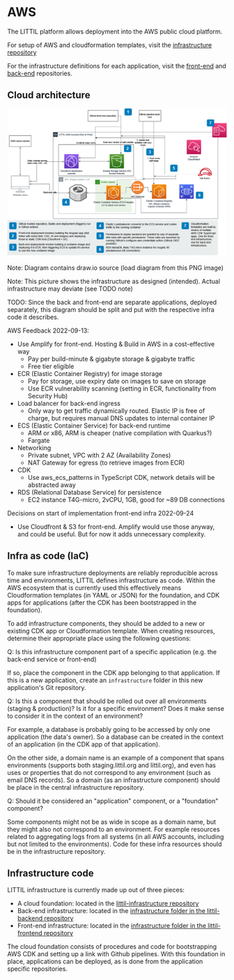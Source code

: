 # AWS

The LITTIL platform allows deployment into the AWS public cloud platform.

For setup of AWS and cloudformation templates, visit the
[infrastructure repository](https://github.com/Devoxx4Kids-NPO/littil-infrastructure)

For the infrastructure definitions for each application,
visit the [front-end](https://github.com/Devoxx4Kids-NPO/littil-frontend/tree/main/infrastructure)
and [back-end](https://github.com/Devoxx4Kids-NPO/littil-backend/tree/main/infrastructure)
repositories.

## Cloud architecture
![Initial draft of infrastructure on AWS cloud](littil-aws-infra-v0.1.png "Initial draft of infrastructure on AWS cloud")

Note: Diagram contains draw.io source (load diagram from this PNG image)

Note: This picture shows the infrastructure as designed (intended). Actual infrastructure may deviate (see TODO note)

TODO: Since the back and front-end are separate applications, deployed separately, this diagram should be split and put with the respective infra code it describes.

AWS Feedback 2022-09-13:
- Use Amplify for front-end. Hosting & Build in AWS in a cost-effective way
  - Pay per build-minute & gigabyte storage & gigabyte traffic
  - Free tier eligible
- ECR (Elastic Container Registry) for image storage
  - Pay for storage, use expiry date on images to save on storage
  - Use ECR vulnerability scanning (setting in ECR, functionality from Security Hub)
- Load balancer for back-end ingress
  - Only way to get traffic dynamically routed. Elastic IP is free of charge, but requires manual DNS updates to internal container IP
- ECS (Elastic Container Service) for back-end runtime
  - ARM or x86, ARM is cheaper (native compilation with Quarkus?)
  - Fargate
- Networking
  - Private subnet, VPC with 2 AZ (Availability Zones)
  - NAT Gateway for egress (to retrieve images from ECR)
- CDK
  - Use aws_ecs_patterns in TypeScript CDK, network details will be abstracted away
- RDS (Relational Database Service) for persistence
  - EC2 instance T4G-micro, 2vCPU, 1GB, good for ~89 DB connections

Decisions on start of implementation front-end infra 2022-09-24
- Use Cloudfront & S3 for front-end. Amplify would use those anyway, and could be useful. But for now it adds unnecessary complexity.


## Infra as code (IaC)

To make sure infrastructure deployments are reliably reproducible across time and environments, LITTIL defines infrastructure as code.
Within the AWS ecosystem that is currently used this effectively means Cloudformation templates (in YAML or JSON) for the foundation, and CDK apps for applications (after the CDK has been bootstrapped in the foundation).

To add infrastructure components, they should be added to a new or existing CDK app or Cloudformation template. When creating resources, determine their appropriate place using the following questions:

Q: Is this infrastructure component part of a specific application (e.g. the back-end service or front-end)

If so, place the component in the CDK app belonging to that application. If this is a new application, create an `infrastructure` folder in this new application's Git repository.

Q: Is this a component that should be rolled out over all environments (staging & production)? Is it for a specific environment? Does it make sense to consider it in the context of an environment?

For example, a database is probably going to be accessed by only one application (the data's owner). So a database can be created in the context of an application (in the CDK app of that application).

On the other side, a domain name is an example of a component that spans environments (supports both staging.littil.org and littil.org), and even has uses or properties that do not correspond to any environment (such as email DNS records). So a domain (as an infrastructure component) should be place in the central infrastructure repository.

Q: Should it be considered an "application" component, or a "foundation" component?

Some components might not be as wide in scope as a domain name, but they might also not correspond to an environment. For example resources related to aggregating logs from all systems (in all AWS accounts, including but not limited to the environments). Code for these infra resources should be in the infrastructure repository.


## Infrastructure code

LITTIL infrastructure is currently made up out of three pieces:
- A cloud foundation: located in the [littil-infrastructure repository](https://github.com/Devoxx4Kids-NPO/littil-infrastructure)
- Back-end infrastructure: located in the [infrastructure folder in the littil-backend repository](https://github.com/Devoxx4Kids-NPO/littil-backend/tree/main/infrastructure)
- Front-end infrastructure: located in the [infrastructure folder in the littil-frontend repository](https://github.com/Devoxx4Kids-NPO/littil-frontend/tree/main/infrastructure)

The cloud foundation consists of procedures and code for bootstrapping AWS CDK and setting up a link with Github pipelines. With this foundation in place, applications can be deployed, as is done from the application specific repositories.
